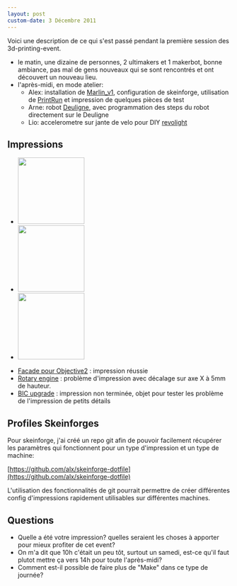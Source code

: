 ```yaml
---
layout: post
custom-date: 3 Décembre 2011
---
```


Voici une description de ce qui s'est passé pendant la première session des 3d-printing-event.

* le matin, une dizaine de personnes, 2 ultimakers et 1 makerbot, bonne ambiance, pas mal de gens nouveaux qui se sont rencontrés et ont découvert un nouveau lieu.
* l'après-midi, en mode atelier:
  * Alex: installation de [Marlin_v1](https://github.com/ErikZalm/Marlin/tree/Marlin_v1), configuration de skeinforge, utilisation de [PrintRun](https://github.com/kliment/Printrun) et impression de quelques pièces de test
  * Arne: robot [Deuligne](http://shop.snootlab.com/lang-en/powerduino/132-deuligne.html), avec programmation des steps du robot directement sur le Deuligne
  * Lio: accelerometre sur jante de velo pour DIY [revolight](http://vimeo.com/27280439)

## Impressions

<ul class="media-grid">
  <li><a href="http://www.thingiverse.com/thing:13784"><img src="http://thingiverse-production.s3.amazonaws.com/renders/47/9b/53/2c/c0/023_preview_medium.jpg" width="150"></a></li>
  <li><a href="http://www.thingiverse.com/thing:13406"><img src="http://thingiverse-production.s3.amazonaws.com/renders/53/46/ac/38/74/6325807421_cec3c6fb0b_o_preview_medium.jpg" width="150"></a></li>
  <li><a href="http://www.thingiverse.com/thing:13478"><img src="http://thingiverse-production.s3.amazonaws.com/renders/b6/84/24/a7/89/stylo2preview_preview_medium.jpg" width="150"></a></li>
</ul>

* [Facade pour Objective2](http://www.thingiverse.com/thing:13784) : impression réussie
* [Rotary engine](http://www.thingiverse.com/thing:13406) : problème d'impression avec décalage sur axe X à 5mm de hauteur.
* [BIC upgrade](http://www.thingiverse.com/thing:13478) : impression non terminée, objet pour tester les problème de l'impression de petits détails

## Profiles Skeinforges

Pour skeinforge, j'ai créé un repo git afin de pouvoir facilement récupérer les paramètres qui fonctionnent pour un type d'impression et un type de machine:

[https://github.com/alx/skeinforge-dotfile](https://github.com/alx/skeinforge-dotfile)

L'utilisation des fonctionnalités de git pourrait permettre de créer différentes config d'impressions rapidement utilisables sur différentes machines.

## Questions

* Quelle a été votre impression? quelles seraient les choses à apporter pour mieux profiter de cet event?
* On m'a dit que 10h c'était un peu tôt, surtout un samedi, est-ce qu'il faut plutot mettre ça vers 14h pour toute l'après-midi?
* Comment est-il possible de faire plus de "Make" dans ce type de journée?
